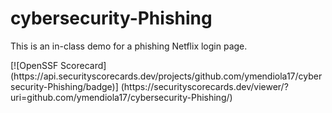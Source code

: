 # cybersecurity-Phishing
This is an in-class demo for a phishing Netflix login page. 

[![OpenSSF Scorecard]
(htt‌ps://api.securityscorecards.dev/projects/github.com/ymendiola17/cybersecurity-Phishing/badge)]
(htt‌ps://securityscorecards.dev/viewer/?uri=github.com/ymendiola17/cybersecurity-Phishing/)
